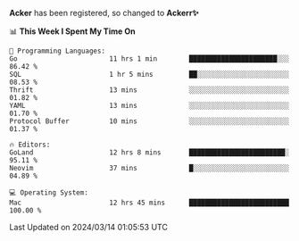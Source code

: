 **Acker** has been registered, so changed to **Ackerr✨**

<!--START_SECTION:waka-->
📊 **This Week I Spent My Time On** 

```text
💬 Programming Languages: 
Go                       11 hrs 1 min        ██████████████████████░░░   86.42 % 
SQL                      1 hr 5 mins         ██░░░░░░░░░░░░░░░░░░░░░░░   08.53 % 
Thrift                   13 mins             ░░░░░░░░░░░░░░░░░░░░░░░░░   01.82 % 
YAML                     13 mins             ░░░░░░░░░░░░░░░░░░░░░░░░░   01.70 % 
Protocol Buffer          10 mins             ░░░░░░░░░░░░░░░░░░░░░░░░░   01.37 % 

🔥 Editors: 
GoLand                   12 hrs 8 mins       ████████████████████████░   95.11 % 
Neovim                   37 mins             █░░░░░░░░░░░░░░░░░░░░░░░░   04.89 % 

💻 Operating System: 
Mac                      12 hrs 45 mins      █████████████████████████   100.00 % 
```


 Last Updated on 2024/03/14 01:05:53 UTC
<!--END_SECTION:waka-->
